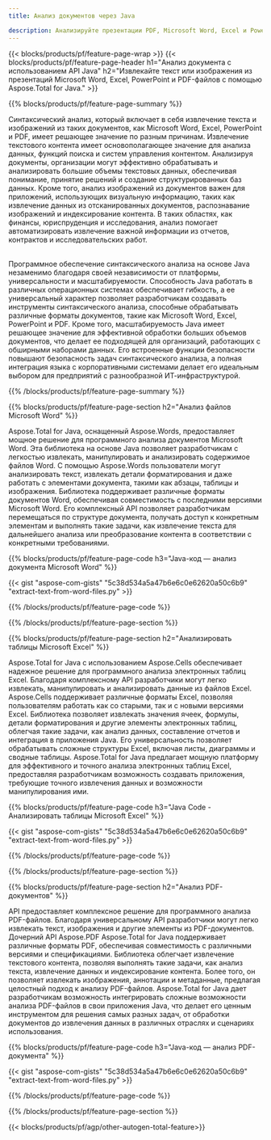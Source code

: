 ```yaml
---
title: Анализ документов через Java 

description: Анализируйте презентации PDF, Microsoft Word, Excel и PowerPoint с помощью приложения Java. Извлекайте текст или изображения с легкостью.
---
```


{{< blocks/products/pf/feature-page-wrap >}}
{{< blocks/products/pf/feature-page-header h1="Анализ документа с использованием API Java" h2="Извлекайте текст или изображения из презентаций Microsoft Word, Excel, PowerPoint и PDF-файлов с помощью Aspose.Total for Java." >}}

{{% blocks/products/pf/feature-page-summary %}}

Синтаксический анализ, который включает в себя извлечение текста и изображений из таких документов, как Microsoft Word, Excel, PowerPoint и PDF, имеет решающее значение по разным причинам. Извлечение текстового контента имеет основополагающее значение для анализа данных, функций поиска и систем управления контентом. Анализируя документы, организации могут эффективно обрабатывать и анализировать большие объемы текстовых данных, обеспечивая понимание, принятие решений и создание структурированных баз данных. Кроме того, анализ изображений из документов важен для приложений, использующих визуальную информацию, таких как извлечение данных из отсканированных документов, распознавание изображений и индексирование контента. В таких областях, как финансы, юриспруденция и исследования, анализ помогает автоматизировать извлечение важной информации из отчетов, контрактов и исследовательских работ.  <br /><br />

Программное обеспечение синтаксического анализа на основе Java незаменимо благодаря своей независимости от платформы, универсальности и масштабируемости. Способность Java работать в различных операционных системах обеспечивает гибкость, а ее универсальный характер позволяет разработчикам создавать инструменты синтаксического анализа, способные обрабатывать различные форматы документов, такие как Microsoft Word, Excel, PowerPoint и PDF. Кроме того, масштабируемость Java имеет решающее значение для эффективной обработки больших объемов документов, что делает ее подходящей для организаций, работающих с обширными наборами данных. Его встроенные функции безопасности повышают безопасность задач синтаксического анализа, а полная интеграция языка с корпоративными системами делает его идеальным выбором для предприятий с разнообразной ИТ-инфраструктурой.

{{% /blocks/products/pf/feature-page-summary  %}}

{{% blocks/products/pf/feature-page-section  h2="Анализ файлов Microsoft Word" %}}

Aspose.Total for Java, оснащенный Aspose.Words, предоставляет мощное решение для программного анализа документов Microsoft Word. Эта библиотека на основе Java позволяет разработчикам с легкостью извлекать, манипулировать и анализировать содержимое файлов Word. С помощью Aspose.Words пользователи могут анализировать текст, извлекать детали форматирования и даже работать с элементами документа, такими как абзацы, таблицы и изображения. Библиотека поддерживает различные форматы документов Word, обеспечивая совместимость с последними версиями Microsoft Word. Его комплексный API позволяет разработчикам перемещаться по структуре документа, получать доступ к конкретным элементам и выполнять такие задачи, как извлечение текста для дальнейшего анализа или преобразование контента в соответствии с конкретными требованиями.

{{% blocks/products/pf/feature-page-code h3="Java-код — анализ документа Microsoft Word" %}}

{{< gist "aspose-com-gists" "5c38d534a5a47b6e6c0e62620a50c6b9" "extract-text-from-word-files.py" >}}

{{% /blocks/products/pf/feature-page-code  %}}

{{% /blocks/products/pf/feature-page-section %}}

{{% blocks/products/pf/feature-page-section  h2="Анализировать таблицы Microsoft Excel" %}}

Aspose.Total for Java с использованием Aspose.Cells обеспечивает надежное решение для программного анализа электронных таблиц Excel. Благодаря комплексному API разработчики могут легко извлекать, манипулировать и анализировать данные из файлов Excel. Aspose.Cells поддерживает различные форматы Excel, позволяя пользователям работать как со старыми, так и с новыми версиями Excel. Библиотека позволяет извлекать значения ячеек, формулы, детали форматирования и другие элементы электронных таблиц, облегчая такие задачи, как анализ данных, составление отчетов и интеграция в приложения Java. Его универсальность позволяет обрабатывать сложные структуры Excel, включая листы, диаграммы и сводные таблицы. Aspose.Total for Java предлагает мощную платформу для эффективного и точного анализа электронных таблиц Excel, предоставляя разработчикам возможность создавать приложения, требующие точного извлечения данных и возможности манипулирования ими.

{{% blocks/products/pf/feature-page-code h3="Java Code - Анализировать таблицы Microsoft Excel" %}}

{{< gist "aspose-com-gists" "5c38d534a5a47b6e6c0e62620a50c6b9" "extract-text-from-word-files.py" >}}

{{% /blocks/products/pf/feature-page-code  %}}

{{% /blocks/products/pf/feature-page-section %}}

{{% blocks/products/pf/feature-page-section  h2="Анализ PDF-документов" %}}

API предоставляет комплексное решение для программного анализа PDF-файлов. Благодаря универсальному API разработчики могут легко извлекать текст, изображения и другие элементы из PDF-документов. Дочерний API Aspose.PDF Aspose.Total for Java поддерживает различные форматы PDF, обеспечивая совместимость с различными версиями и спецификациями. Библиотека облегчает извлечение текстового контента, позволяя выполнять такие задачи, как анализ текста, извлечение данных и индексирование контента. Более того, он позволяет извлекать изображения, аннотации и метаданные, предлагая целостный подход к анализу PDF-файлов. Aspose.Total for Java дает разработчикам возможность интегрировать сложные возможности анализа PDF-файлов в свои приложения Java, что делает его ценным инструментом для решения самых разных задач, от обработки документов до извлечения данных в различных отраслях и сценариях использования.

{{% blocks/products/pf/feature-page-code h3="Java-код — анализ PDF-документа" %}}

{{< gist "aspose-com-gists" "5c38d534a5a47b6e6c0e62620a50c6b9" "extract-text-from-word-files.py" >}}

{{% /blocks/products/pf/feature-page-code  %}}

{{% /blocks/products/pf/feature-page-section %}}

{{< blocks/products/pf/agp/other-autogen-total-feature>}}
